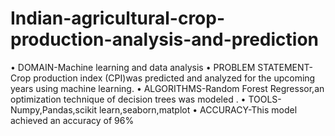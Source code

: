 # Indian-agricultural-crop-production-analysis-and-prediction

•	DOMAIN-Machine learning and data analysis
•	PROBLEM STATEMENT-Crop production index (CPI)was predicted and analyzed for the upcoming years using machine learning.
•	ALGORITHMS-Random Forest Regressor,an optimization technique of decision trees was modeled .
•	TOOLS-Numpy,Pandas,scikit learn,seaborn,matplot
•	ACCURACY-This model achieved an accuracy of 96%
